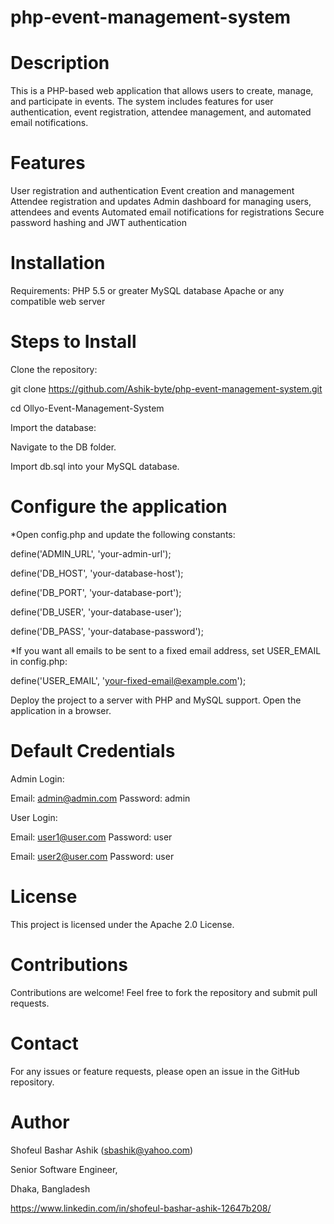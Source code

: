 # php-event-management-system

# Description
This is a PHP-based web application that allows users to create, manage, and participate in events. The system includes features for user authentication, event registration, attendee management, and automated email notifications.

# Features
User registration and authentication
Event creation and management
Attendee registration and updates
Admin dashboard for managing users, attendees and events
Automated email notifications for registrations
Secure password hashing and JWT authentication

# Installation
Requirements:
  PHP 5.5 or greater
  MySQL database
  Apache or any compatible web server

# Steps to Install
Clone the repository:

  git clone https://github.com/Ashik-byte/php-event-management-system.git
  
  cd Ollyo-Event-Management-System

Import the database:

  Navigate to the DB folder.
  
  Import db.sql into your MySQL database.

# Configure the application
*Open config.php and update the following constants:

  define('ADMIN_URL', 'your-admin-url');
  
  define('DB_HOST', 'your-database-host');
  
  define('DB_PORT', 'your-database-port');
  
  define('DB_USER', 'your-database-user');
  
  define('DB_PASS', 'your-database-password');
  

*If you want all emails to be sent to a fixed email address, set USER_EMAIL in config.php:

  define('USER_EMAIL', 'your-fixed-email@example.com');

Deploy the project to a server with PHP and MySQL support.
Open the application in a browser.

# Default Credentials
Admin Login:

  Email: admin@admin.com
  Password: admin

User Login:

  Email: user1@user.com
  Password: user
  
  Email: user2@user.com
  Password: user

# License
This project is licensed under the Apache 2.0 License.

# Contributions
Contributions are welcome! Feel free to fork the repository and submit pull requests.

# Contact
For any issues or feature requests, please open an issue in the GitHub repository.

# Author
Shofeul Bashar Ashik (sbashik@yahoo.com)

Senior Software Engineer, 

Dhaka, Bangladesh

https://www.linkedin.com/in/shofeul-bashar-ashik-12647b208/

